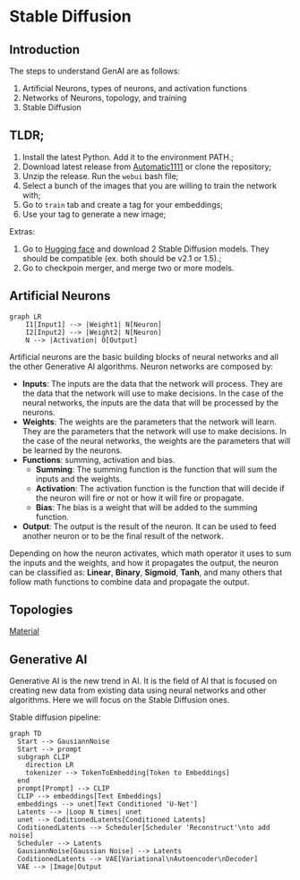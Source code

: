 # Stable Diffusion

## Introduction

The steps to understand GenAI are as follows:

1. Artificial Neurons, types of neurons, and activation functions
2. Networks of Neurons, topology, and training
3. Stable Diffusion

## TLDR;

1. Install the latest Python. Add it to the environment PATH.;
2. Download latest release from [Automatic1111](https://github.com/AUTOMATIC1111/stable-diffusion-webui) or clone the repository;
3. Unzip the release. Run the `webui` bash file;
4. Select a bunch of the images that you are willing to train the network with;
5. Go to `train` tab and create a tag for your embeddings;
6. Use your tag to generate a new image;

Extras:

1. Go to [Hugging face](https://huggingface.co/) and download 2 Stable Diffusion models. They should be compatible (ex. both should be v2.1 or 1.5).;
2. Go to checkpoin merger, and merge two or more models.

## Artificial Neurons

```mermaid
graph LR
    I1[Input1] --> |Weight1| N[Neuron]
    I2[Input2] --> |Weight2| N[Neuron]
    N --> |Activation| O[Output]
```

Artificial neurons are the basic building blocks of neural networks and all the other Generative AI algorithms. Neuron networks are composed by:

- **Inputs**: The inputs are the data that the network will process. They are the data that the network will use to make decisions. In the case of the neural networks, the inputs are the data that will be processed by the neurons.
- **Weights**: The weights are the parameters that the network will learn. They are the parameters that the network will use to make decisions. In the case of the neural networks, the weights are the parameters that will be learned by the neurons.
- **Functions**: summing, activation and bias.
    - **Summing**: The summing function is the function that will sum the inputs and the weights.
    - **Activation**: The activation function is the function that will decide if the neuron will fire or not or how it will fire or propagate.
    - **Bias**: The bias is a weight that will be added to the summing function.
- **Output**: The output is the result of the neuron. It can be used to feed another neuron or to be the final result of the network.

Depending on how the neuron activates, which math operator it uses to sum the inputs and the weights, and how it propagates the output, the neuron can be classified as: **Linear**, **Binary**, **Sigmoid**, **Tanh**, and many others that follow math functions to combine data and propagate the output.

## Topologies

[Material](https://docs.google.com/presentation/d/1CxUViO-yCanrzCcJZ5OGicYcSkzo21FzJZ_2rnKJh7k/edit?usp=sharing)

## Generative AI

Generative AI is the new trend in AI. It is the field of AI that is focused on creating new data from existing data using neural networks and other algorithms. Here we will focus on the Stable Diffusion ones.

Stable diffusion pipeline:

```mermaid
graph TD
  Start --> GausiannNoise
  Start --> prompt
  subgraph CLIP
    direction LR
    tokenizer --> TokenToEmbedding[Token to Embeddings]
  end
  prompt[Prompt] --> CLIP
  CLIP --> embeddings[Text Embeddings]
  embeddings --> unet[Text Conditioned 'U-Net']
  Latents --> |Loop N times| unet
  unet --> CoditionedLatents[Conditioned Latents]
  CoditionedLatents --> Scheduler[Scheduler 'Reconstruct'\nto add noise]
  Scheduler --> Latents
  GausiannNoise[Gaussian Noise] --> Latents
  CoditionedLatents --> VAE[Variational\nAutoencoder\nDecoder]
  VAE --> |Image|Output
```


